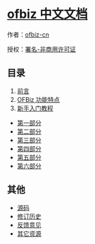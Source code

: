 # [ofbiz 中文文档]()

作者：[ofbiz-cn](https://github.com/ofbiz-cn)

授权：<a rel="license" href="http://creativecommons.org/licenses/by-nc/4.0/">署名-非商用许可证</a>

## 目录
1. [前言](#README)
1. [OFBiz 功能特点](#docs/features)
1. [新手入门教程](#docs/tutorial)
  - [第一部分](#docs/tutorial1)
  - [第二部分](#docs/tutorial2)
  - [第三部分](#docs/tutorial3)
  - [第四部分](#docs/tutorial4)
  - [第五部分](#docs/tutorial5)
  - [第六部分](#docs/tutorial6)

## 其他
- [源码](https://github.com/ofbiz-cn/ofbiz-cn.github.io/)
- [修订历史](https://github.com/ofbiz-cn/ofbiz-cn.github.io/commits)
- [反馈意见](https://github.com/ofbiz-cn/ofbiz-cn.github.io/issues)
- [其它资源](#docs/resource)
